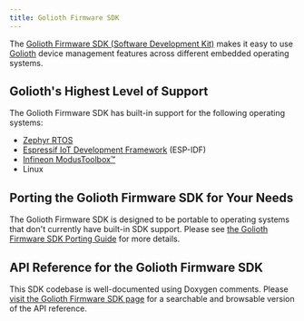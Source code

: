 ```yaml
---
title: Golioth Firmware SDK
---
```


The [Golioth Firmware SDK (Software Development
Kit)](https://github.com/golioth/golioth-firmware-sdk) makes it easy to use
[Golioth](https://golioth.io/) device management features across different
embedded operating systems.

## Golioth's Highest Level of Support

The Golioth Firmware SDK has built-in support for the following operating
systems:

* [Zephyr RTOS](https://github.com/zephyrproject-rtos/zephyr)
* [Espressif IoT Development Framework](https://idf.espressif.com/) (ESP-IDF)
* [Infineon ModusToolbox&trade;](https://www.infineon.com/cms/en/design-support/tools/sdk/modustoolbox-software/)
* Linux

## Porting the Golioth Firmware SDK for Your Needs

The Golioth Firmware SDK is designed to be portable to operating systems that
don't currently have built-in SDK support. Please see [the Golioth Firmware SDK
Porting
Guide](https://github.com/golioth/golioth-firmware-sdk/blob/main/docs/Porting_Guide.md)
for more details.

## API Reference for the Golioth Firmware SDK

This SDK codebase is well-documented using Doxygen comments. Please [visit the
Golioth Firmware SDK page](https://firmware-sdk-docs.golioth.io/) for a
searchable and browsable version of the API reference.
